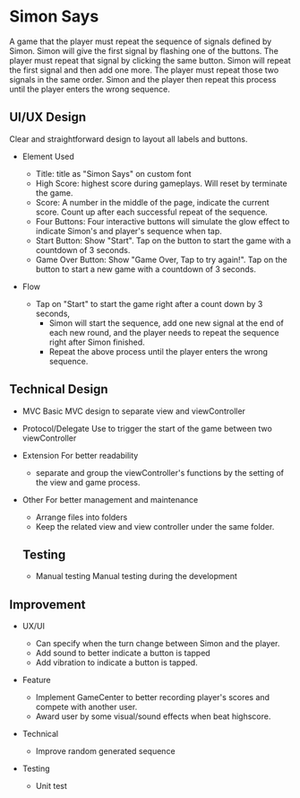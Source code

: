 # Simon Says
A game that the player must repeat the sequence of signals defined by Simon. 
Simon will give the first signal by flashing one of the buttons. The player must repeat that signal by clicking the same button. 
Simon will repeat the first signal and then add one more. The player must repeat those two signals in the same order. 
Simon and the player then repeat this process until the player enters the wrong sequence.

## UI/UX Design
Clear and straightforward design to layout all labels and buttons.

- Element Used
  - Title: title as "Simon Says" on custom font
  - High Score: highest score during gameplays. Will reset by terminate the game.
  - Score: A number in the middle of the page, indicate the current score. Count up after each successful repeat of the sequence.
  - Four Buttons: Four interactive buttons will simulate the glow effect to indicate Simon's and player's sequence when tap.
  - Start Button: Show "Start". Tap on the button to start the game with a countdown of 3 seconds.
  - Game Over Button: Show "Game Over, Tap to try again!". Tap on the button to start a new game with a countdown of 3 seconds.
  
- Flow
  - Tap on "Start" to start the game right after a count down by 3 seconds, 
    - Simon will start the sequence, add one new signal at the end of each new round, 
       and the player needs to repeat the sequence right after Simon finished.
    - Repeat the above process until the player enters the wrong sequence.
  
## Technical Design
- MVC
  Basic MVC design to separate view and viewController

- Protocol/Delegate 
  Use to trigger the start of the game between two viewController
  
- Extension
  For better readability
  - separate and group the viewController's functions by the setting of the view and game process.
  
- Other
  For better management and maintenance
  - Arrange files into folders
  - Keep the related view and view controller under the same folder.
  
  ## Testing
  - Manual testing
    Manual testing during the development
  
  
  
## Improvement
- UX/UI
  - Can specify when the turn change between Simon and the player.
  - Add sound to better indicate a button is tapped
  - Add vibration to indicate a button is tapped.

- Feature
  - Implement GameCenter to better recording player's scores and compete with another user.
  - Award user by some visual/sound effects when beat highscore.
  
- Technical
  - Improve random generated sequence
  
- Testing
  - Unit test
  
